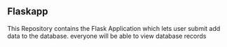 ## Flaskapp
This Repository contains the Flask Application which lets user submit add data to the database.
everyone will be able to view database records
